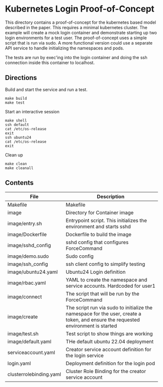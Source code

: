 # Kubernetes Login Proof-of-Concept

This directory contains a proof-of-concept for the kubernetes based model described in the paper.
This requires a minimal kubernetes cluster.  The example will create a mock login
container and demonstrate starting up two login environments for a test user.
The proof-of-concept uses a simple script that is run via sudo.  A more functional version
could use a separate API service to handle initializing the namespaces and pods.

The tests are run by exec'ing into the login container and doing the ssh connection inside this container to localhost.

## Directions

Build and start the service and run a test.
```
make build
make test
```

Start an interactive session
```
make shell
ssh default
cat /etc/os-release
exit
ssh ubuntu24
cat /etc/os-release
exit
```

Clean up
```
make clean
make cleanall
```

## Contents

| File | Description |
|---|---|
|Makefile|Makefile|
|image| Directory for Container image|
|image/entry.sh|Entrypoint script.  This initializes the environment and starts sshd|
|image/Dockerfile|Dockerfile to build the image|
|image/sshd_config|sshd config that configures ForceCommand|
|image/demo.sudo|Sudo config|
|image/ssh_config|ssh client config to simplify testing|
|image/ubuntu24.yaml|Ubuntu24 Login definition|
|image/rbac.yaml|YAML to create the namespace and service accounts.  Hardcoded for user1|
|image/connect|The script that will be run by the ForceCommand|
|image/create|The script run via sudo to initialize the namespace for the user, create a token, and ensure the requested environment is started |
|image/test.sh|Test script to show things are working|
|image/default.yaml|THe default ubuntu 22.04 deployment|
|serviceaccount.yaml|Creator service account definition for the login service|
|login.yaml|Deployment definition for the login pod|
|clusterrolebinding.yaml|Cluster Role Binding for the creator service account|
